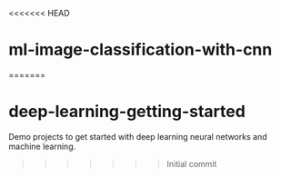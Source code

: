 <<<<<<< HEAD
# ml-image-classification-with-cnn
=======
# deep-learning-getting-started
Demo projects to get started with deep learning neural networks and machine learning.
>>>>>>> Initial commit
